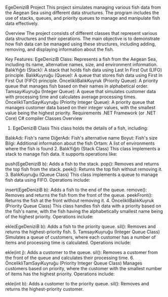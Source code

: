 EgeDeniziB Project
This project simulates managing various fish data from the Aegean Sea using different data structures. The program includes the use of stacks, queues, and priority queues to manage and manipulate fish data effectively.

Overview
The project consists of different classes that represent various data structures and their operations. The main objective is to demonstrate how fish data can be managed using these structures, including adding, removing, and displaying information about the fish.

Key Features:
EgeDeniziB Class: Represents a fish from the Aegean Sea, including its name, alternative names, size, and environment information.
BalıkYığıtı (Stack): A stack that holds fish data using Last In First Out (LIFO) principle.
BalıkKuyruğu (Queue): A queue that stores fish data using First In First Out (FIFO) principle.
ÖncelikliBalıkKuyruk (Priority Queue): A priority queue that manages fish based on their names in alphabetical order.
TamsayıKuyruğu (Integer Queue): A queue that simulates customer data with processing time and calculates average processing times.
ÖncelikliTamSayıKuyruğu (Priority Integer Queue): A priority queue that manages customer data based on their integer values, with the smallest value being the highest priority.
Requirements
.NET Framework (or .NET Core)
C# compiler
Classes Overview
1. EgeDeniziB Class
This class holds the details of a fish, including:

BalıkAdı: Fish's name
DiğerAdı: Fish's alternative name
Boyut: Fish's size
Bilgi: Additional information about the fish
Ortam: A list of environments where the fish is found
2. BalıkYığıtı (Stack Class)
This class implements a stack to manage fish data. It supports operations like:

push(EgeDeniziB b): Adds a fish to the stack.
pop(): Removes and returns the top fish from the stack.
peek(): Returns the top fish without removing it.
3. BalıkKuyruğu (Queue Class)
This class implements a queue to manage fish data using FIFO. Operations include:

insert(EgeDeniziB b): Adds a fish to the end of the queue.
remove(): Removes and returns the fish from the front of the queue.
peekFront(): Returns the fish at the front without removing it.
4. ÖncelikliBalıkKuyruk (Priority Queue Class)
This class handles fish data with a priority based on the fish's name, with the fish having the alphabetically smallest name being of the highest priority. Operations include:

ekle(EgeDeniziB b): Adds a fish to the priority queue.
sil(): Removes and returns the highest-priority fish.
5. TamsayıKuyruğu (Integer Queue Class)
Simulates a queue of customers, where each customer has a number of items and processing time is calculated. Operations include:

ekle(int j): Adds a customer to the queue.
sil(): Removes a customer from the front of the queue and calculates their processing time.
6. ÖncelikliTamSayıKuyruğu (Priority Integer Queue Class)
Manages customers based on priority, where the customer with the smallest number of items has the highest priority. Operations include:

ekle(int b): Adds a customer to the priority queue.
sil(): Removes and returns the highest-priority customer.
